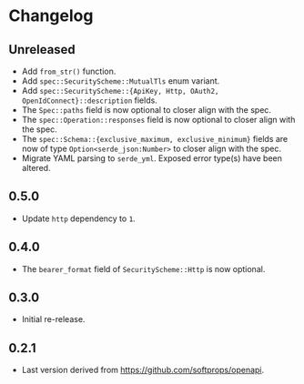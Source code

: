 # Changelog

## Unreleased

- Add `from_str()` function.
- Add `spec::SecurityScheme::MutualTls` enum variant.
- Add `spec::SecurityScheme::{ApiKey, Http, OAuth2, OpenIdConnect}::description` fields.
- The `Spec::paths` field is now optional to closer align with the spec.
- The `spec::Operation::responses` field is now optional to closer align with the spec.
- The `spec::Schema::{exclusive_maximum, exclusive_minimum}` fields are now of type `Option<serde_json:Number>` to closer align with the spec.
- Migrate YAML parsing to `serde_yml`. Exposed error type(s) have been altered.

## 0.5.0

- Update `http` dependency to `1`.

## 0.4.0

- The `bearer_format` field of `SecurityScheme::Http` is now optional.

## 0.3.0

- Initial re-release.

## 0.2.1

- Last version derived from <https://github.com/softprops/openapi>.
